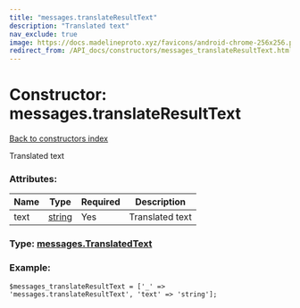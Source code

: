 ```yaml
---
title: "messages.translateResultText"
description: "Translated text"
nav_exclude: true
image: https://docs.madelineproto.xyz/favicons/android-chrome-256x256.png
redirect_from: /API_docs/constructors/messages_translateResultText.html
---
```

# Constructor: messages.translateResultText  
[Back to constructors index](/API_docs/constructors/index.html)



Translated text

### Attributes:

| Name     |    Type       | Required | Description |
|----------|---------------|----------|-------------|
|text|[string](/API_docs/types/string.html) | Yes|Translated text|



### Type: [messages.TranslatedText](/API_docs/types/messages.TranslatedText.html)


### Example:

```
$messages_translateResultText = ['_' => 'messages.translateResultText', 'text' => 'string'];
```  
